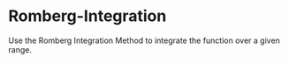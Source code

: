 # Romberg-Integration
Use the Romberg Integration Method to integrate the function over a given range.
